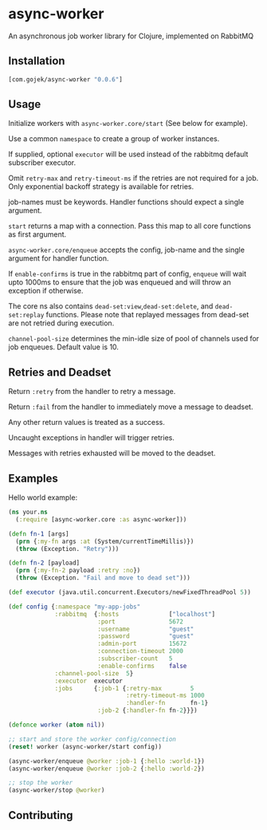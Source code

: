 # async-worker

An asynchronous job worker library for Clojure, implemented on RabbitMQ

## Installation

```clojure
[com.gojek/async-worker "0.0.6"]
```

## Usage

Initialize workers with `async-worker.core/start`
(See below for example).

Use a common `namespace` to create a group of worker instances.

If supplied, optional `executor` will be used instead of the rabbitmq default subscriber executor.

Omit `retry-max` and `retry-timeout-ms` if the retries are not required for a job.
Only exponential backoff strategy is available for retries.

job-names must be keywords. Handler functions should expect a single argument.

`start` returns a map with a connection. Pass this map to all core functions as first argument.

`async-worker.core/enqueue` accepts the config, job-name and the single argument for handler function.

If `enable-confirms` is true in the rabbitmq part of config, `enqueue` will wait upto 1000ms to ensure that the job was enqueued and will throw an exception if otherwise.

The core ns also contains `dead-set:view`,`dead-set:delete`, and `dead-set:replay` functions. Please note that replayed messages from dead-set are not retried during execution.

`channel-pool-size` determines the min-idle size of pool of channels used for job enqueues. Default value is 10.

## Retries and Deadset

Return `:retry` from the handler to retry a message.

Return `:fail` from the handler to immediately move a message to deadset.

Any other return values is treated as a success.

Uncaught exceptions in handler will trigger retries.

Messages with retries exhausted will be moved to the deadset.

## Examples

Hello world example:

``` clojure
(ns your.ns
  (:require [async-worker.core :as async-worker]))

(defn fn-1 [args]
  (prn {:my-fn args :at (System/currentTimeMillis)})
  (throw (Exception. "Retry")))

(defn fn-2 [payload]
  (prn {:my-fn-2 payload :retry :no})
  (throw (Exception. "Fail and move to dead set")))

(def executor (java.util.concurrent.Executors/newFixedThreadPool 5))

(def config {:namespace "my-app-jobs"
             :rabbitmq  {:hosts              ["localhost"]
                         :port               5672
                         :username           "guest"
                         :password           "guest"
                         :admin-port         15672
                         :connection-timeout 2000
                         :subscriber-count   5
                         :enable-confirms    false
			 :channel-pool-size  5}
             :executor  executor
             :jobs      {:job-1 {:retry-max        5
                                 :retry-timeout-ms 1000
                                 :handler-fn       fn-1}
                         :job-2 {:handler-fn fn-2}}})

(defonce worker (atom nil))

;; start and store the worker config/connection
(reset! worker (async-worker/start config))

(async-worker/enqueue @worker :job-1 {:hello :world-1})
(async-worker/enqueue @worker :job-2 {:hello :world-2})

;; stop the worker
(async-worker/stop @worker)
```

## Contributing
